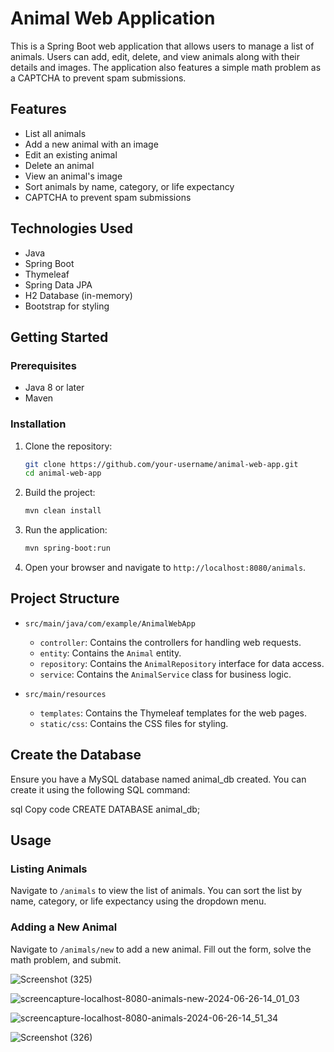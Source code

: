 # Animal Web Application

This is a Spring Boot web application that allows users to manage a list of animals. Users can add, edit, delete, and view animals along with their details and images. The application also features a simple math problem as a CAPTCHA to prevent spam submissions.

## Features

- List all animals
- Add a new animal with an image
- Edit an existing animal
- Delete an animal
- View an animal's image
- Sort animals by name, category, or life expectancy
- CAPTCHA to prevent spam submissions

## Technologies Used

- Java
- Spring Boot
- Thymeleaf
- Spring Data JPA
- H2 Database (in-memory)
- Bootstrap for styling

## Getting Started

### Prerequisites

- Java 8 or later
- Maven

### Installation

1. Clone the repository:

    ```bash
    git clone https://github.com/your-username/animal-web-app.git
    cd animal-web-app
    ```

2. Build the project:

    ```bash
    mvn clean install
    ```

3. Run the application:

    ```bash
    mvn spring-boot:run
    ```

4. Open your browser and navigate to `http://localhost:8080/animals`.

## Project Structure

- `src/main/java/com/example/AnimalWebApp`
  - `controller`: Contains the controllers for handling web requests.
  - `entity`: Contains the `Animal` entity.
  - `repository`: Contains the `AnimalRepository` interface for data access.
  - `service`: Contains the `AnimalService` class for business logic.

- `src/main/resources`
  - `templates`: Contains the Thymeleaf templates for the web pages.
  - `static/css`: Contains the CSS files for styling.
 
## Create the Database
Ensure you have a MySQL database named animal_db created. You can create it using the following SQL command:

sql
Copy code
CREATE DATABASE animal_db;

## Usage

### Listing Animals

Navigate to `/animals` to view the list of animals. You can sort the list by name, category, or life expectancy using the dropdown menu.

### Adding a New Animal

Navigate to `/animals/new` to add a new animal. Fill out the form, solve the math problem, and submit.


![Screenshot (325)](https://github.com/poojatajane18/AnimalWebApp/assets/92642653/37b7fd9a-72f1-460f-8302-115ff1e1391e)

![screencapture-localhost-8080-animals-new-2024-06-26-14_01_03](https://github.com/poojatajane18/AnimalWebApp/assets/92642653/87ef547b-4cfc-45f3-aaeb-0d3ccf4e0142)

![screencapture-localhost-8080-animals-2024-06-26-14_51_34](https://github.com/poojatajane18/AnimalWebApp/assets/92642653/1902ac69-19f7-43dc-888c-4a8824754413)

![Screenshot (326)](https://github.com/poojatajane18/AnimalWebApp/assets/92642653/35379dc3-83d5-4554-9b6b-2efdd289ee06)
